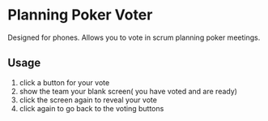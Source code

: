# Planning Poker Voter

Designed for phones. Allows you to vote in scrum planning poker meetings.

## Usage

1. click a button for your vote
2. show the team your blank screen( you have voted and are ready)
3. click the screen again to reveal your vote
4. click again to go back to the voting buttons
